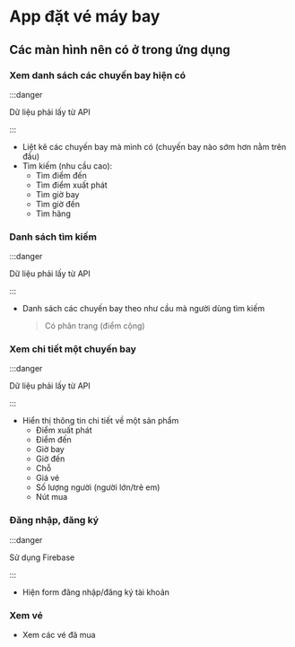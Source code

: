 # App đặt vé máy bay

## Các màn hình nên có ở trong ứng dụng

### Xem danh sách các chuyến bay hiện có

:::danger

Dữ liệu phải lấy từ API

:::

- Liệt kê các chuyến bay mà mình có (chuyến bay nào sớm hơn nằm trên đầu)
- Tìm kiếm (nhu cầu cao):
  - Tìm điểm đến
  - Tìm điểm xuất phát
  - Tìm giờ bay
  - Tìm giờ đến
  - Tìm hãng

### Danh sách tìm kiếm

:::danger

Dữ liệu phải lấy từ API

:::

- Danh sách các chuyến bay theo như cầu mà người dùng tìm kiếm

  > Có phân trang (điểm cộng)

### Xem chi tiết một chuyến bay

:::danger

Dữ liệu phải lấy từ API

:::

- Hiển thị thông tin chi tiết về một sản phẩm
  - Điểm xuất phát
  - Điểm đến
  - Giờ bay
  - Giờ đến
  - Chỗ
  - Giá vé
  - Số lượng người (người lớn/trẻ em)
  - Nút mua

### Đăng nhập, đăng ký

:::danger

Sử dụng Firebase

:::

- Hiện form đăng nhập/đăng ký tài khoản

### Xem vé

- Xem các vé đã mua